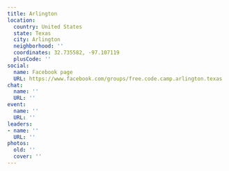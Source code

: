 ```yaml
---
title: Arlington
location:
  country: United States
  state: Texas
  city: Arlington
  neighborhood: ''
  coordinates: 32.735582, -97.107119
  plusCode: ''
social:
  name: Facebook page
  URL: https://www.facebook.com/groups/free.code.camp.arlington.texas
chat:
  name: ''
  URL: ''
event:
  name: ''
  URL: ''
leaders:
- name: ''
  URL: ''
photos:
  old: ''
  cover: ''
---
```

